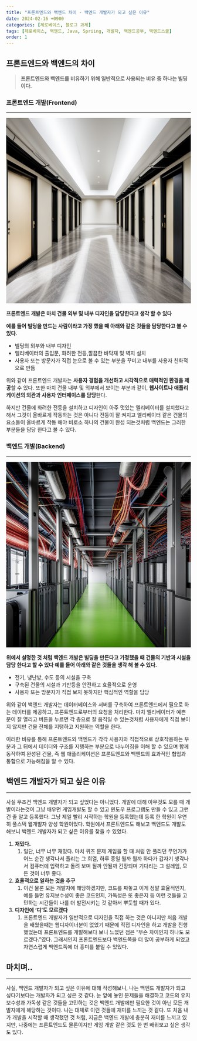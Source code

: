 ```yaml
---
title: "프론트엔드와 백엔드 차이 - 백엔드 개발자가 되고 싶은 이유"
date: 2024-02-16 +0900
categories: [제로베이스, 블로그 과제]
tags: [제로베이스, 백엔드, Java, Spriing, 개발자, 백엔드공부, 백엔드스쿨]
order: 1
---
```


## 프론트엔드와 백엔드의 차이

> **프론트엔드와 백엔드를 비유하기 위해 일반적으로 사용되는 비유 중 하나는 빌딩이다.**
> 

### 프론트엔드 개발(Frontend)

---

![5a2e0bcd-4582-4c8c-85fc-e6b093330c3c.png](/assets/img/2024-02-16-프론트엔드-백엔드-차이/5a2e0bcd-4582-4c8c-85fc-e6b093330c3c.png)

**프론트엔드 개발은 마치 건물 외부 및 내부 디자인을 담당한다고 생각 할 수 있다**

**예를 들어 빌딩을 만드는 사람이라고 가정 했을 때 아래와 같은 것들을 담당한다고 볼 수 있다.** 

- 빌딩의 외부와 내부 디자인
- 엘리베이터의 출입문, 화려한 전등,깔끔한 바닥재 및 벽지 설치
- 사용자 또는 방문자가 직접 눈으로 볼 수 있는 부분을 꾸미고 내부를 사용자 친화적으로 만듦

위와 같이 프론트엔드 개발자는 **사용자 경험을 개선하고 시각적으로 매력적인 환경을 제공**할 수 있다. 또한 마치 건물 내부 및 외부에서 보이는 부분과 같이, **웹사이트나 애플리케이션의 외관과 사용자 인터페이스를 담당**한다.

하지만 건물에 화려한 전등을 설치하고 디자인이 아주 멋있는 엘리베이터를 설치했다고 해서 그것이 올바르게 작동하는 것은 아니다 전등이 잘 켜지고 엘리베이터 같은 건물의 요소들이 올바르게 작동 해야 비로소 하나의 건물이 완성 되는것처럼 백엔드는 그러한 부분들을 담당 한다고 볼 수 있다.

### 백엔드 개발(Backend)

---

![67a4c171-5932-46a6-9c76-b9688fd9c645.png](/assets/img/2024-02-16-프론트엔드-백엔드-차이/67a4c171-5932-46a6-9c76-b9688fd9c645.png)

**위에서 설명한 것 처럼 백엔드 개발은 빌딩을 만든다고 가정했을 때 건물의 기반과 시설을 담당 한다고 할 수 있다 예를 들어 아래와 같은 것들을 생각 해 볼 수 있다.**

- 전기, 냉난방, 수도 등의 시설을 구축
- 구축된 건물의 시설과 기반등을 안전하고 효율적으로 운영
- 사용자 또는 방문자가 직접 보지 못하지만 핵심적인 역할을 담당

위와 같이 백엔드 개발자는 데이터베이스와  서버를 구축하여 프론트엔드에서 필요로 하는 데이터를 제공하고, 프론트엔드로부터의 요청을 처리한다. 마치 엘리베이터가 예쁜 문이 잘 열리고 버튼을 누르면 각 층으로 잘 움직일 수 있는것처럼 사용자에게 직접 보이지 않지만 건물 전체를 지탱하고 지원하는 역할을 한다.

이러한 비유를 통해 프론트엔드와 백엔드가 각각 사용자와 직접적으로 상호작용하는 부분과 그 뒤에서 데이터와 구조를 지탱하는 부분으로 나누어짐을 이해 할 수 있으며 함께 동작하여 완성된 건물, 즉 웹 애플리케이션은 프론트엔드와 백엔드의 효과적인 협업과 통합으로 가능해짐을 알 수 있다.

## 백엔드 개발자가 되고 싶은 이유

---

사실 무조건 백엔드 개발자가 되고 싶었다는 아니었다. 개발에 대해 아무것도 모를 때 개발이라는것이 그냥 배우면 게임개발도 할 수 있고 윈도우 프로그램도 만들 수 있고 그런건 줄 알고 등록했다. 그냥 제일 빨리 시작하는 학원을 등록했는데 등록 한 학원이 우연히 풀스택 웹개발자 양성 학원이었다. 학원에서 프론트엔드도 해보고 백엔드도 개발도 해보니 백엔드 개발자가 되고 싶은 이유를 찾을 수 있었다. 

1. **재밌다.**
    1. 일단, 너무 너무 재밌다. 마치 퀴즈 문제 게임을 할 때 처럼 안 풀리던 무언가가 어느 순간 생각나서 풀리는 그 희열, 하루 종일 뭘까 뭘까 하다가 갑자기 생각나서 컴퓨터에 입력하고 돌려 보며 될까 안될까 긴장되며 기다리는 그 설레임, 모든 것이 너무 좋다.
2. **효율적으로 일하는 것을 추구**
    1. 이건 물론 모든 개발자에 해당하겠지만, 코드를 짜놓고 이게 정말 효율적인지, 예를 들면 유지보수성이 좋은 코드인지, 가독성은 또 좋은지 등 이런 것들을 고민하는 시간들이 나를 더 발전시키는 것 같아서 뿌듯할 때가 있다.
3. **디자인에 ‘디’도 모르겠다**
    1. 프론트엔드 개발자가 일반적으로 디자인을 직접 하는 것은 아니지만 처음 개발을 배웠을때는 웹디자이너분이 없었기 때문에 직접 디자인을 하고  개발을 진행 했었는데 프론트엔드를 개발해보다 보니 느꼈던 점은 “무슨 차이인지 하나도 모르겠다.”였다. 그래서인지 프론트엔드보다 백엔드쪽을 더 많이 공부하게 되었고 자연스럽게 백엔드쪽에 더 흥미를 붙일 수 있었다.

## 마치며..

---

사실, 백엔드 개발자가 되고 싶은 이유에 대해 작성해보니, 나는 백엔드 개발자가 되고 싶다기보다는 개발자가 되고 싶은 것 같다. 눈 앞에 놓인 문제들을 해결하고 코드의 유지보수성과 가독성 같은 것들을 고민하는 것은 백엔드 개발에만 필요한 것이 아닌 모든 개발자에게 해당하는 것이다. 나는 대체로 이런 것들에 재미를 느끼는 것 같다. 또 처음 내가 개발을 시작할 때 생각했던 것 처럼, 지금은 백엔드 개발에 충분히 재미를 느끼고 있지만, 나중에는 프론트엔드도 물론이지만 게임 개발 같은 것도 한 번 배워보고 싶은 생각도 있다.
